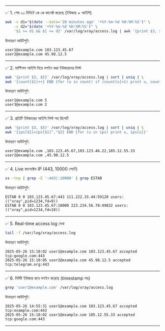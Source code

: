 
---

✅ 1. শেষ ২০ মিনিটে কে কে কানেক্ট করেছে (ইউজার + আইপি)

```bash
awk -v d1="$(date --date='20 minutes ago' '+%Y-%m-%d %H:%M:%S')" \
    -v d2="$(date '+%Y-%m-%d %H:%M:%S')" \
    '$1 >= d1 && $1 <= d2' /var/log/xray/access.log | awk '{print $3, $5}' | sort | uniq
```

উদাহরণ আউটপুট:
```
user1@example.com 103.123.45.67
user2@example.com 45.98.12.5
```


---

✅ 2. মাল্টিপল আইপি দিয়ে লগইন করা ইউজারদের লিস্ট

```bash
awk '{print $3, $5}' /var/log/xray/access.log | sort | uniq | \
awk '{count[$1]++} END {for (u in count) if (count[u]>1) print u, count[u]}' | sort -k2 -nr
```

উদাহরণ আউটপুট:
```
user1@example.com 5
user3@example.com 2
```


---

✅ 3. প্রতিটি ইউজারের আইপি লিস্ট সহ রিপোর্ট

```bash
awk '{print $3, $5}' /var/log/xray/access.log | sort | uniq | \
awk '{ips[$1]=ips[$1]","$2} END {for (u in ips) print u, ips[u]}'
```

উদাহরণ আউটপুট:
```
user1@example.com ,103.123.45.67,103.123.46.22,185.12.55.33
user2@example.com ,45.98.12.5
```


---

✅ 4. Live কানেক্টেড IP (443, 10000 পোর্টে)

```bash
ss -tnp | grep -E ':443|:10000' | grep ESTAB
```

উদাহরণ আউটপুট:
```
ESTAB 0 0 103.123.45.67:443 111.222.33.44:59120 users:(("xray",pid=1234,fd=9))
ESTAB 0 0 103.123.45.67:10000 223.234.56.78:49832 users:(("xray",pid=1234,fd=10))
```


---

✅ 5. Real-time access log দেখা

```bash
tail -f /var/log/xray/access.log
```

উদাহরণ আউটপুট:
```
2025-05-26 15:10:02 user1@example.com 103.123.45.67 accepted tcp:google.com:443
2025-05-26 15:10:05 user2@example.com 45.98.12.5 accepted tcp:telegram.org:443
```


---

✅ 6. নির্দিষ্ট ইউজার কবে লগইন করেছে (timestamp সহ)

```bash
grep 'user1@example.com' /var/log/xray/access.log
```

উদাহরণ আউটপুট:
```
2025-05-26 14:55:31 user1@example.com 103.123.45.67 accepted tcp:example.com:443
2025-05-26 15:10:02 user1@example.com 185.12.55.33 accepted tcp:google.com:443
```


---

